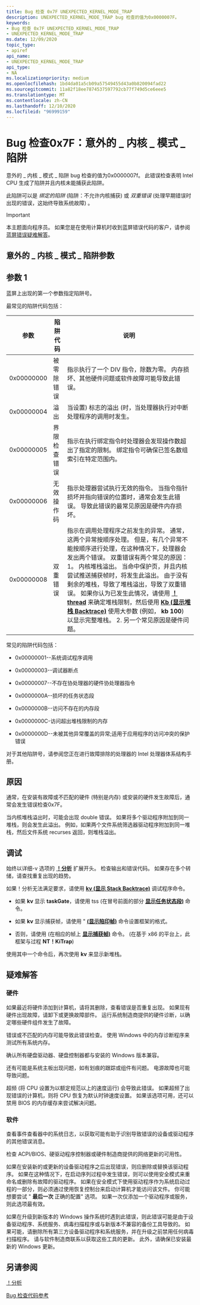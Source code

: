 ```yaml
---
title: Bug 检查 0x7F UNEXPECTED_KERNEL_MODE_TRAP
description: UNEXPECTED_KERNEL_MODE_TRAP bug 检查的值为0x0000007F。
keywords:
- Bug 检查 0x7F UNEXPECTED_KERNEL_MODE_TRAP
- UNEXPECTED_KERNEL_MODE_TRAP
ms.date: 12/09/2020
topic_type:
- apiref
api_name:
- UNEXPECTED_KERNEL_MODE_TRAP
api_type:
- NA
ms.localizationpriority: medium
ms.openlocfilehash: 1bd4da01a5cb09a57549455d43a0b820094fad22
ms.sourcegitcommit: 11a82f18ee7874537597792cb77f749d5ce6eee5
ms.translationtype: MT
ms.contentlocale: zh-CN
ms.lasthandoff: 12/10/2020
ms.locfileid: "96999159"
---
```

# <a name="bug-check-0x7f-unexpected_kernel_mode_trap"></a>Bug 检查0x7F：意外的 \_ 内核 \_ 模式 \_ 陷阱

意外的 \_ 内核 \_ 模式 \_ 陷阱 bug 检查的值为0x0000007f。 此错误检查表明 Intel CPU 生成了陷阱并且内核未能捕获此陷阱。

此陷阱可以是 *绑定的陷阱* (陷阱：不允许内核捕获) 或 *双重错误* (处理早期错误时出现的错误，这始终导致系统故障) 。

> [!IMPORTANT]
> 本主题面向程序员。 如果您是在使用计算机时收到蓝屏错误代码的客户，请参阅[蓝屏错误疑难解答](https://www.windows.com/stopcode)。

## <a name="unexpected_kernel_mode_trap-parameters"></a>意外的 \_ 内核 \_ 模式 \_ 陷阱参数

## <a name="parameter-1"></a>参数 1

蓝屏上出现的第一个参数指定陷阱号。

最常见的陷阱代码包括：

| 参数 | 陷阱代码  | 说明                 |  
|-----------|------------|-----------------------------|
|0x00000000 | 被零除错误| 指示执行了一个 DIV 指令，除数为零。 内存损坏、其他硬件问题或软件故障可能导致此错误。|
|0x00000004 | 溢出           | 当设置) 标志的溢出 (时，当处理器执行对中断处理程序的调用时发生。 |
| 0x00000005| 界限检查错误 | 指示在执行绑定指令时处理器会发现操作数超出了指定的限制。 绑定指令可确保已签名数组索引在特定范围内。 |
|0x00000006 | 无效操作码     | 指示处理器尝试执行无效的指令。 当指令指针损坏并指向错误的位置时，通常会发生此错误。 导致此错误的最常见原因是硬件内存损坏。 |
|0x00000008 | 双重错误       | 指示在调用处理程序之前发生的异常。 通常，这两个异常按顺序处理。 但是，有几个异常不能按顺序进行处理，在这种情况下，处理器会发出两个错误。  双重错误有两个常见的原因：1。 内核堆栈溢出。 当命中保护页，并且内核尝试推送捕获帧时，将发生此溢出。 由于没有剩余的堆栈，导致了堆栈溢出，导致了双重错误。 如果你认为已发生此情况，请使用 [**！ thread**](-thread.md) 来确定堆栈限制，然后使用 [**Kb (显示堆栈 Backtrace)**](k--kb--kc--kd--kp--kp--kv--display-stack-backtrace-.md) 使用大参数 (例如， **kb 100**) 以显示完整堆栈。 2. 另一个常见原因是硬件问题。|

常见的陷阱代码包括：

- 0x00000001--系统调试程序调用

- 0x00000003--调试器断点

- 0x00000007--不存在协处理器的硬件协处理器指令

- 0x0000000A--损坏的任务状态段

- 0x0000000B--访问不存在的内存段

- 0x0000000C-访问超出堆栈限制的内存

- 0x0000000D--未被其他异常覆盖的异常;适用于应用程序的访问冲突的保护错误

对于其他陷阱号，请参阅您正在进行故障排除的处理器的 Intel 处理器体系结构手册。

## <a name="cause"></a>原因

通常，在安装有故障或不匹配的硬件 (特别是内存) 或安装的硬件发生故障后，通常会发生错误检查0x7F。

当内核堆栈溢出时，可能会出现 double 错误。 如果将多个驱动程序附加到同一堆栈，则会发生此溢出。 例如，如果两个文件系统筛选器驱动程序附加到同一堆栈，然后文件系统 recurses 返回，则堆栈溢出。

## <a name="debugging"></a>调试

始终以详细-v 选项的 [**！分析**](-analyze.md) 扩展开头。 检查输出和错误代码。 如果存在多个转储，请查找重复出现的趋势。

如果！分析无法满足要求，请使用 [**kv (显示 Stack Backtrace)**](k--kb--kc--kd--kp--kp--kv--display-stack-backtrace-.md) 调试程序命令。

- 如果 **kv** 显示 **taskGate**，请使用 tss (在冒号前面的部分 [**显示任务状态段)**](-tss--display-task-state-segment-.md) 命令。

- 如果 **kv** 显示捕获帧，请使用 " [**(显示陷印帧)**](-trap--display-trap-frame-.md) 命令设置框架的格式。

- 否则，请使用 (在相应的帧上 [**显示捕获帧)**](-trap--display-trap-frame-.md) 命令。  (在基于 x86 的平台上，此框架与过程 **NT！KiTrap**) 

使用其中一个命令后，再次使用 **kv** 来显示新堆栈。

## <a name="troubleshooting"></a>疑难解答

### <a name="hardware"></a>硬件

如果最近将硬件添加到计算机，请将其删除，查看错误是否重复出现。 如果现有硬件出现故障，请卸下或更换故障部件。 运行系统制造商提供的硬件诊断，以确定哪些硬件组件发生了故障。

错误或不匹配的内存可能导致此错误检查。 使用 Windows 中的内存诊断程序来测试所有系统内存。

确认所有硬盘驱动器、硬盘控制器都与安装的 Windows 版本兼容。

还有可能是系统主板出现问题，如有划痕的跟踪或组件有问题。 电源故障也可能导致问题。

超频 (将 CPU 设置为以额定规范以上的速度运行) 会导致此错误。 如果超频了出现错误的计算机，则将 CPU 恢复为默认时钟速度设置。 如果该选项可用，还可以禁用 BIOS 的内存缓存来尝试解决问题。

### <a name="software"></a>软件

查看事件查看器中的系统日志，以获取可能有助于识别导致错误的设备或驱动程序的其他错误消息。

检查 ACPI/BIOS、硬驱动程序控制器或硬件制造商提供的网络更新的可用性。

如果在安装新的或更新的设备驱动程序之后出现错误，则应删除或替换该驱动程序。 如果在这种情况下，在启动序列过程中发生错误，则可以使用安全模式来重命名或删除有故障的驱动程序。 如果在安全模式下使用驱动程序作为系统启动过程的一部分，则必须通过使用恢复控制台来启动计算机才能访问该文件。 你可能想要尝试 " **最后一次** 正确的配置" 选项。 如果一次仅添加一个驱动程序或服务，则此选项最有效。

如果在升级到新版本的 Windows 操作系统时遇到此错误，则此错误可能是由于设备驱动程序、系统服务、病毒扫描程序或与新版本不兼容的备份工具导致的。 如果可能，请删除所有第三方设备驱动程序和系统服务，并在升级之前禁用任何病毒扫描程序。 请与软件制造商联系以获取这些工具的更新。 此外，请确保已安装最新的 Windows 更新。

## <a name="see-also"></a>另请参阅

[！分析](-analyze.md)

[Bug 检查代码参考](bug-check-code-reference2.md)
